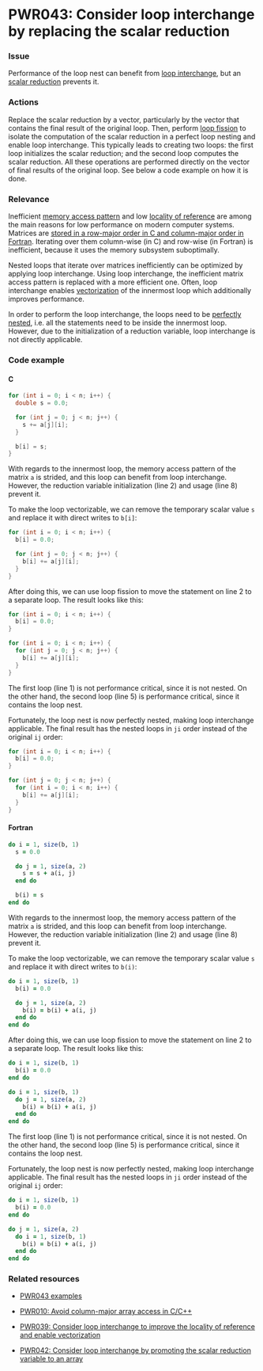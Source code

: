 # PWR043: Consider loop interchange by replacing the scalar reduction

### Issue

Performance of the loop nest can benefit from
[loop interchange](../../Glossary/Loop-interchange.md), but an
[scalar reduction](../../Glossary/Patterns-for-performance-optimization/Scalar-reduction.md)
prevents it.

### Actions

Replace the scalar reduction by a vector, particularly by the vector that
contains the final result of the original loop. Then, perform
[loop fission](../../Glossary/Loop-fission.md) to isolate the computation of the
scalar reduction in a perfect loop nesting and enable loop interchange. This
typically leads to creating two loops: the first loop initializes the scalar
reduction; and the second loop computes the scalar reduction. All these
operations are performed directly on the vector of final results of the original
loop. See below a code example on how it is done.

### Relevance

Inefficient [memory access pattern](../../Glossary/Memory-access-pattern.md) and low
[locality of reference](../../Glossary/Locality-of-reference.md) are among the main
reasons for low performance on modern computer systems. Matrices are
[stored in a row-major order in C and column-major order in Fortran](../../Glossary/Row-major-and-column-major-order.md).
Iterating over them column-wise (in C) and row-wise (in Fortran) is inefficient,
because it uses the memory subsystem suboptimally.

Nested loops that iterate over matrices inefficiently can be optimized by
applying loop interchange. Using loop interchange, the inefficient matrix access
pattern is replaced with a more efficient one. Often, loop interchange enables
[vectorization](../../Glossary/Vectorization.md) of the innermost loop which
additionally improves performance.

In order to perform the loop interchange, the loops need to be
[perfectly nested](../../Glossary/Perfect-loop-nesting.md), i.e. all the statements
need to be inside the innermost loop. However, due to the initialization of a
reduction variable, loop interchange is not directly applicable.

### Code example

#### C

```c
for (int i = 0; i < n; i++) {
  double s = 0.0;

  for (int j = 0; j < n; j++) {
    s += a[j][i];
  }

  b[i] = s;
}
```

With regards to the innermost loop, the memory access pattern of the matrix `a`
is strided, and this loop can benefit from loop interchange. However, the
reduction variable initialization (line 2) and usage (line 8) prevent it.

To make the loop vectorizable, we can remove the temporary scalar value `s` and
replace it with direct writes to `b[i]`:

```c
for (int i = 0; i < n; i++) {
  b[i] = 0.0;

  for (int j = 0; j < n; j++) {
    b[i] += a[j][i];
  }
}
```

After doing this, we can use loop fission to move the statement on line 2 to a
separate loop. The result looks like this:

```c
for (int i = 0; i < n; i++) {
  b[i] = 0.0;
}

for (int i = 0; i < n; i++) {
  for (int j = 0; j < n; j++) {
    b[i] += a[j][i];
  }
}
```

The first loop (line 1) is not performance critical, since it is not nested. On
the other hand, the second loop (line 5) is performance critical, since it
contains the loop nest.

Fortunately, the loop nest is now perfectly nested, making loop interchange
applicable. The final result has the nested loops in `ji` order instead of the
original `ij` order:

```c
for (int i = 0; i < n; i++) {
  b[i] = 0.0;
}

for (int j = 0; j < n; j++) {
  for (int i = 0; i < n; i++) {
    b[i] += a[j][i];
  }
}
```

#### Fortran

```f90
do i = 1, size(b, 1)
  s = 0.0

  do j = 1, size(a, 2)
    s = s + a(i, j)
  end do

  b(i) = s
end do
```

With regards to the innermost loop, the memory access pattern of the matrix `a`
is strided, and this loop can benefit from loop interchange. However, the
reduction variable initialization (line 2) and usage (line 8) prevent it.

To make the loop vectorizable, we can remove the temporary scalar value `s` and
replace it with direct writes to `b(i)`:

```f90
do i = 1, size(b, 1)
  b(i) = 0.0

  do j = 1, size(a, 2)
    b(i) = b(i) + a(i, j)
  end do
end do
```

After doing this, we can use loop fission to move the statement on line 2 to a
separate loop. The result looks like this:

```f90
do i = 1, size(b, 1)
  b(i) = 0.0
end do

do i = 1, size(b, 1)
  do j = 1, size(a, 2)
    b(i) = b(i) + a(i, j)
  end do
end do
```

The first loop (line 1) is not performance critical, since it is not nested. On
the other hand, the second loop (line 5) is performance critical, since it
contains the loop nest.

Fortunately, the loop nest is now perfectly nested, making loop interchange
applicable. The final result has the nested loops in `ji` order instead of the
original `ij` order:

```f90
do i = 1, size(b, 1)
  b(i) = 0.0
end do

do j = 1, size(a, 2)
  do i = 1, size(b, 1)
    b(i) = b(i) + a(i, j)
  end do
end do
```

### Related resources

* [PWR043 examples](../PWR043/)

* [PWR010: Avoid column-major array access in C/C++](../PWR010/README.md)

* [PWR039: Consider loop interchange to improve the locality of reference and enable vectorization](../PWR039/README.md)

* [PWR042: Consider loop interchange by promoting the scalar reduction variable to an array](../PWR042/README.md)
